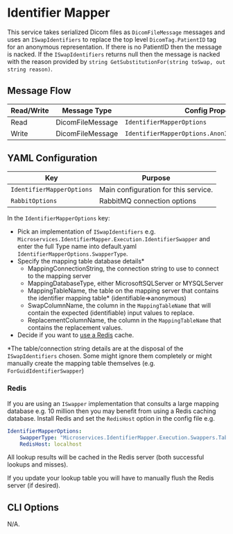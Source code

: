 # Identifier Mapper

This service takes serialized Dicom files as `DicomFileMessage` messages and uses an `ISwapIdentifiers` to replace the top level `DicomTag.PatientID` tag for an anonymous representation. If there is no PatientID then the message is nacked. If the `ISwapIdentifiers` returns null then the message is nacked with the reason provided by `string GetSubstitutionFor(string toSwap, out string reason)`.

## Message Flow

| Read/Write | Message Type     | Config Property                                     |
| ---------- | ---------------- | --------------------------------------------------- |
| Read       | DicomFileMessage | `IdentifierMapperOptions`                           |
| Write      | DicomFileMessage | `IdentifierMapperOptions.AnonImagesProducerOptions` |

## YAML Configuration

| Key                       | Purpose                              |
| ------------------------- | ------------------------------------ |
| `IdentifierMapperOptions` | Main configuration for this service. |
| `RabbitOptions`           | RabbitMQ connection options          |

In the `IdentifierMapperOptions` key:

- Pick an implementation of `ISwapIdentifiers` e.g. `Microservices.IdentifierMapper.Execution.IdentifierSwapper` and enter the full Type name into default.yaml `IdentifierMapperOptions.SwapperType`.
- Specify the mapping table database details\*
  - MappingConnectionString, the connection string to use to connect to the mapping server
  - MappingDatabaseType, either MicrosoftSQLServer or MYSQLServer
  - MappingTableName, the table on the mapping server that contains the identifier mapping table\* (identifiable=>anonymous)
  - SwapColumnName, the column in the `MappingTableName` that will contain the expected (identifiable) input values to replace.
  - ReplacementColumnName, the column in the `MappingTableName` that contains the replacement values.
- Decide if you want to [use a Redis](#redis) cache.

\*The table/connection string details are at the disposal of the `ISwapIdentifiers` chosen. Some might ignore them completely or might manually create the mapping table themselves (e.g. `ForGuidIdentifierSwapper`)

### Redis

If you are using an `ISwapper` implementation that consults a large mapping database e.g. 10 million then you may benefit from using a Redis caching database. Install Redis and set the `RedisHost` option in the config file e.g.

```yaml
IdentifierMapperOptions:
    SwapperType: "Microservices.IdentifierMapper.Execution.Swappers.TableLookupSwapper"
    RedisHost: localhost
```

All lookup results will be cached in the Redis server (both successful lookups and misses).

If you update your lookup table you will have to manually flush the Redis server (if desired).

## CLI Options

N/A.
